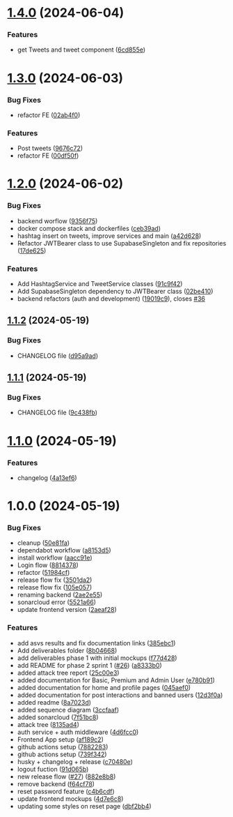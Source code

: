 # [1.4.0](https://github.com/tomasoliveira21/desofs2024_M1B_3/compare/v1.3.0...v1.4.0) (2024-06-04)


### Features

* get Tweets and tweet component ([6cd855e](https://github.com/tomasoliveira21/desofs2024_M1B_3/commit/6cd855e7c936541a1137d653fcf6be984ca80ed1))

# [1.3.0](https://github.com/tomasoliveira21/desofs2024_M1B_3/compare/v1.2.0...v1.3.0) (2024-06-03)


### Bug Fixes

* refactor FE ([02ab4f0](https://github.com/tomasoliveira21/desofs2024_M1B_3/commit/02ab4f0f373fa28455274bb685f02864dc3e875f))


### Features

* Post tweets ([9676c72](https://github.com/tomasoliveira21/desofs2024_M1B_3/commit/9676c72a9d9eb56ee66f2bb50384f575ecbd7b7f))
* refactor FE ([00df50f](https://github.com/tomasoliveira21/desofs2024_M1B_3/commit/00df50f58f9fcd63578783a1c3ae28cf498765ab))

# [1.2.0](https://github.com/tomasoliveira21/desofs2024_M1B_3/compare/v1.1.2...v1.2.0) (2024-06-02)


### Bug Fixes

* backend worflow ([9356f75](https://github.com/tomasoliveira21/desofs2024_M1B_3/commit/9356f754ce36449ca21a2c57c4ee88c11d81b86f))
* docker compose stack and dockerfiles ([ceb39ad](https://github.com/tomasoliveira21/desofs2024_M1B_3/commit/ceb39ad83317ed3426669f55f5f41e225aa7b2ed))
* hashtag insert on tweets, improve services and main ([a42d628](https://github.com/tomasoliveira21/desofs2024_M1B_3/commit/a42d628c3a35abdaa42c8301009b3aebc9e39e3b))
* Refactor JWTBearer class to use SupabaseSingleton and fix repositories ([17de625](https://github.com/tomasoliveira21/desofs2024_M1B_3/commit/17de6251413c6a0920d64b159dc7bef99f805cd7))


### Features

* Add HashtagService and TweetService classes ([91c9f42](https://github.com/tomasoliveira21/desofs2024_M1B_3/commit/91c9f422bc392c04674892ab632fea4d35d498c2))
* Add SupabaseSingleton dependency to JWTBearer class ([02be410](https://github.com/tomasoliveira21/desofs2024_M1B_3/commit/02be4102a6d8aac96fa1e6e8ed28a18b1ef7b29f))
* backend refactors (auth and development) ([19019c9](https://github.com/tomasoliveira21/desofs2024_M1B_3/commit/19019c914499f34ae6eb77ed487d2c178a46ae62)), closes [#36](https://github.com/tomasoliveira21/desofs2024_M1B_3/issues/36)

## [1.1.2](https://github.com/tomasoliveira21/desofs2024_M1B_3/compare/v1.1.1...v1.1.2) (2024-05-19)


### Bug Fixes

* CHANGELOG file ([d95a9ad](https://github.com/tomasoliveira21/desofs2024_M1B_3/commit/d95a9adc569a872b9abb625e1046228c51f25cac))

## [1.1.1](https://github.com/tomasoliveira21/desofs2024_M1B_3/compare/v1.1.0...v1.1.1) (2024-05-19)


### Bug Fixes

* CHANGELOG file ([9c438fb](https://github.com/tomasoliveira21/desofs2024_M1B_3/commit/9c438fb3242b9aac9788887234c3d64f8932bc76))

# [1.1.0](https://github.com/tomasoliveira21/desofs2024_M1B_3/compare/v1.0.0...v1.1.0) (2024-05-19)


### Features

* changelog ([4a13ef6](https://github.com/tomasoliveira21/desofs2024_M1B_3/commit/4a13ef6e50348b383e18f58d7181e52a98301ac0))

# 1.0.0 (2024-05-19)


### Bug Fixes

* cleanup ([50e81fa](https://github.com/tomasoliveira21/desofs2024_M1B_3/commit/50e81fa036d28fc37f6e3019f60d10e40066efd3))
* dependabot workflow ([a8153d5](https://github.com/tomasoliveira21/desofs2024_M1B_3/commit/a8153d551a9294fee257c257959a99f9f26a9cc4))
* install workflow ([aacc91e](https://github.com/tomasoliveira21/desofs2024_M1B_3/commit/aacc91ea93b1ab49b6fd79be7da6fc2343cf6194))
* Login flow ([8814378](https://github.com/tomasoliveira21/desofs2024_M1B_3/commit/8814378f683433a5f47ffb3aa1e6724a81f54e2e))
* refactor ([51984cf](https://github.com/tomasoliveira21/desofs2024_M1B_3/commit/51984cfa977b2aeecc1c8d71414d6e039c56aa1d))
* release flow fix ([3501da2](https://github.com/tomasoliveira21/desofs2024_M1B_3/commit/3501da26074850988f3a7aa8e401964a340e9e4e))
* release flow fix ([105e057](https://github.com/tomasoliveira21/desofs2024_M1B_3/commit/105e057c6e81784615ac24fdd2a10f05560de533))
* renaming backend ([2ae2e55](https://github.com/tomasoliveira21/desofs2024_M1B_3/commit/2ae2e55fa8910f034439a94d62029c115096d4bf))
* sonarcloud error ([5521a66](https://github.com/tomasoliveira21/desofs2024_M1B_3/commit/5521a66859102caae10d2dd058d745a574b1d4db))
* update frontend version ([2aeaf28](https://github.com/tomasoliveira21/desofs2024_M1B_3/commit/2aeaf28982d3a9595c58c532cd31a060c3d8a2f2))


### Features

* add asvs results and fix documentation links ([385ebc1](https://github.com/tomasoliveira21/desofs2024_M1B_3/commit/385ebc1850af99e654c67d707a563d52a64cf214))
* Add deliverables folder ([8b04668](https://github.com/tomasoliveira21/desofs2024_M1B_3/commit/8b046681744c494b3511a5b227dfb8bc16504200))
* add deliverables phase 1 with initial mockups ([f77d428](https://github.com/tomasoliveira21/desofs2024_M1B_3/commit/f77d4282b792dbe79c45d52b527869afd53606b3))
* add README for phase 2 sprint 1 ([#26](https://github.com/tomasoliveira21/desofs2024_M1B_3/issues/26)) ([a8333b0](https://github.com/tomasoliveira21/desofs2024_M1B_3/commit/a8333b02c0c66c321df4849af00e89dc26914190))
* added attack tree report ([25c00e3](https://github.com/tomasoliveira21/desofs2024_M1B_3/commit/25c00e38d2c1bff04ab930c86e99ada8bff3252d))
* added documentation for Basic, Premium and Admin User ([e780b91](https://github.com/tomasoliveira21/desofs2024_M1B_3/commit/e780b9133b0c7ce01eca9c4de9f7012c5c6965e6))
* added documentation for home and profile pages ([045aef0](https://github.com/tomasoliveira21/desofs2024_M1B_3/commit/045aef069f557d67d83b3d059864cdcc51e84664))
* added documentation for post interactions and banned users ([12d3f0a](https://github.com/tomasoliveira21/desofs2024_M1B_3/commit/12d3f0a75d7534b8c2e4321f3e7936835aa29fd3))
* added readme ([8a7023d](https://github.com/tomasoliveira21/desofs2024_M1B_3/commit/8a7023d1dc9ffdc8ea8532f1724bd54e7d1925c4))
* added sequence diagram ([3ccfaaf](https://github.com/tomasoliveira21/desofs2024_M1B_3/commit/3ccfaafc8cea8fd3da67dbd766765651d4339759))
* added sonarcloud ([7f51bc8](https://github.com/tomasoliveira21/desofs2024_M1B_3/commit/7f51bc8502d97070c9683621f4373fd6f458b905))
* attack tree ([8135ad4](https://github.com/tomasoliveira21/desofs2024_M1B_3/commit/8135ad47d9a836dfeb571f52be177c4ec0c4ae40))
* auth service + auth middleware ([4d6fcc0](https://github.com/tomasoliveira21/desofs2024_M1B_3/commit/4d6fcc0ab8dfeec2f4ccb241ec2e9c9503616ea6))
* Frontend App setup ([af189c2](https://github.com/tomasoliveira21/desofs2024_M1B_3/commit/af189c293599fd9f55b004e2b51072ee9d29b0d4))
* github actions setup ([7882283](https://github.com/tomasoliveira21/desofs2024_M1B_3/commit/7882283588cf1609f3cfa03e85cd7c78fe0f1096))
* github actions setup ([739f342](https://github.com/tomasoliveira21/desofs2024_M1B_3/commit/739f342c12f8d33addc7324c3923f7c4ba5934c5))
* husky + changelog + release ([c70480e](https://github.com/tomasoliveira21/desofs2024_M1B_3/commit/c70480eeb03f788c6d23a1ba3fe6716bd9ee17d5))
* logout fuction ([91d065b](https://github.com/tomasoliveira21/desofs2024_M1B_3/commit/91d065bfd26985f269ca82647dd3a0873260a529))
* new release flow ([#27](https://github.com/tomasoliveira21/desofs2024_M1B_3/issues/27)) ([882e8b8](https://github.com/tomasoliveira21/desofs2024_M1B_3/commit/882e8b830cc9b88a1f15b6d4d8a47142191324cb))
* remove backend ([f64cf78](https://github.com/tomasoliveira21/desofs2024_M1B_3/commit/f64cf78afd99a3cecadd67510bc5534cc1f9fd2d))
* reset password feature ([c4b6cdf](https://github.com/tomasoliveira21/desofs2024_M1B_3/commit/c4b6cdf442adfb7c96e051a4f718149aff3528f1))
* update frontend mockups ([4d7e6c8](https://github.com/tomasoliveira21/desofs2024_M1B_3/commit/4d7e6c83c951b8d47d5ae7d981489481bb587a14))
* updating some styles on reset page ([dbf2bb4](https://github.com/tomasoliveira21/desofs2024_M1B_3/commit/dbf2bb476f0585150c9441e4ca2f0d862c590d80))
